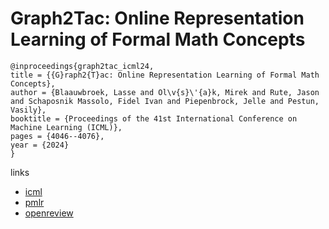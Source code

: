 # Graph2Tac: Online Representation Learning of Formal Math Concepts

```
@inproceedings{graph2tac_icml24,
title = {{G}raph2{T}ac: Online Representation Learning of Formal Math Concepts},
author = {Blaauwbroek, Lasse and Ol\v{s}\'{a}k, Mirek and Rute, Jason and Schaposnik Massolo, Fidel Ivan and Piepenbrock, Jelle and Pestun, Vasily},
booktitle = {Proceedings of the 41st International Conference on Machine Learning (ICML)},
pages = {4046--4076},
year = {2024}
}
```

links
- [icml](https://icml.cc/Conferences/2024/Schedule?showEvent=34785)
- [pmlr](https://proceedings.mlr.press/v235/blaauwbroek24a.html)
- [openreview](https://openreview.net/forum?id=A7CtiozznN)
